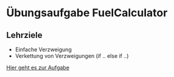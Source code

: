 # Übungsaufgabe FuelCalculator

## Lehrziele

- Einfache Verzweigung
- Verkettung von Verzweigungen (if .. else if ..)

[Hier geht es zur Aufgabe](FuelCalculator.md)
